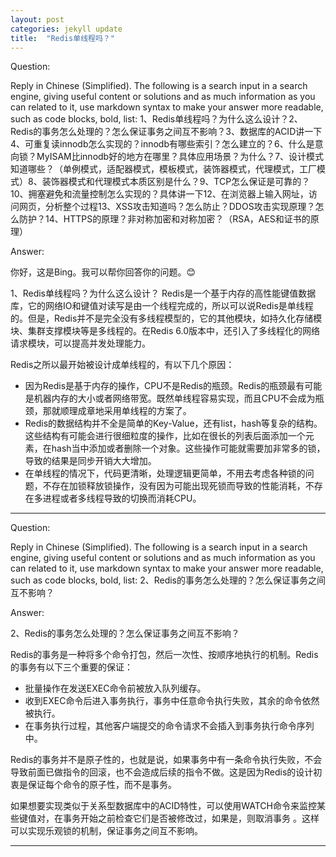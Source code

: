 ```yaml
---
layout: post
categories: jekyll update
title:  "Redis单线程吗？"
---
```

Question:

Reply in Chinese (Simplified).
The following is a search input in a search engine, giving useful content or solutions and as much information as you can related to it, use markdown syntax to make your answer more readable, such as code blocks, bold, list:
1、Redis单线程吗？为什么这么设计？2、Redis的事务怎么处理的？怎么保证事务之间互不影响？3、数据库的ACID讲一下4、可重复读innodb怎么实现的？innodb有哪些索引？怎么建立的？6、什么是意向锁？MyISAM比innodb好的地方在哪里？具体应用场景？为什么？7、设计模式知道哪些？（单例模式，适配器模式，模板模式，装饰器模式，代理模式，工厂模式）8、装饰器模式和代理模式本质区别是什么？9、TCP怎么保证是可靠的？10、拥塞避免和流量控制怎么实现的？具体讲一下12、在浏览器上输入网址，访问网页，分析整个过程13、XSS攻击知道吗？怎么防止？DDOS攻击实现原理？怎么防护？14、HTTPS的原理？非对称加密和对称加密？（RSA，AES和证书的原理）

Answer:

你好，这是Bing。我可以帮你回答你的问题。😊

1、Redis单线程吗？为什么这么设计？
Redis是一个基于内存的高性能键值数据库，它的网络IO和键值对读写是由一个线程完成的，所以可以说Redis是单线程的。但是，Redis并不是完全没有多线程模型的，它的其他模块，如持久化存储模块、集群支撑模块等是多线程的。在Redis 6.0版本中，还引入了多线程化的网络请求模块，可以提高并发处理能力。

Redis之所以最开始被设计成单线程的，有以下几个原因：

- 因为Redis是基于内存的操作，CPU不是Redis的瓶颈。Redis的瓶颈最有可能是机器内存的大小或者网络带宽。既然单线程容易实现，而且CPU不会成为瓶颈，那就顺理成章地采用单线程的方案了。
- Redis的数据结构并不全是简单的Key-Value，还有list，hash等复杂的结构。这些结构有可能会进行很细粒度的操作，比如在很长的列表后面添加一个元素，在hash当中添加或者删除一个对象。这些操作可能就需要加非常多的锁，导致的结果是同步开销大大增加。
- 在单线程的情况下，代码更清晰，处理逻辑更简单，不用去考虑各种锁的问题，不存在加锁释放锁操作，没有因为可能出现死锁而导致的性能消耗，不存在多进程或者多线程导致的切换而消耗CPU。



<hr/>

Question:

Reply in Chinese (Simplified).
The following is a search input in a search engine, giving useful content or solutions and as much information as you can related to it, use markdown syntax to make your answer more readable, such as code blocks, bold, list:
2、Redis的事务怎么处理的？怎么保证事务之间互不影响？

Answer:

2、Redis的事务怎么处理的？怎么保证事务之间互不影响？

Redis的事务是一种将多个命令打包，然后一次性、按顺序地执行的机制。Redis的事务有以下三个重要的保证：

- 批量操作在发送EXEC命令前被放入队列缓存。
- 收到EXEC命令后进入事务执行，事务中任意命令执行失败，其余的命令依然被执行。
- 在事务执行过程，其他客户端提交的命令请求不会插入到事务执行命令序列中。

Redis的事务并不是原子性的，也就是说，如果事务中有一条命令执行失败，不会导致前面已做指令的回滚，也不会造成后续的指令不做。这是因为Redis的设计初衷是保证每个命令的原子性，而不是事务。

如果想要实现类似于关系型数据库中的ACID特性，可以使用WATCH命令来监控某些键值对，在事务开始之前检查它们是否被修改过，如果是，则取消事务 。这样可以实现乐观锁的机制，保证事务之间互不影响。

<hr/>

